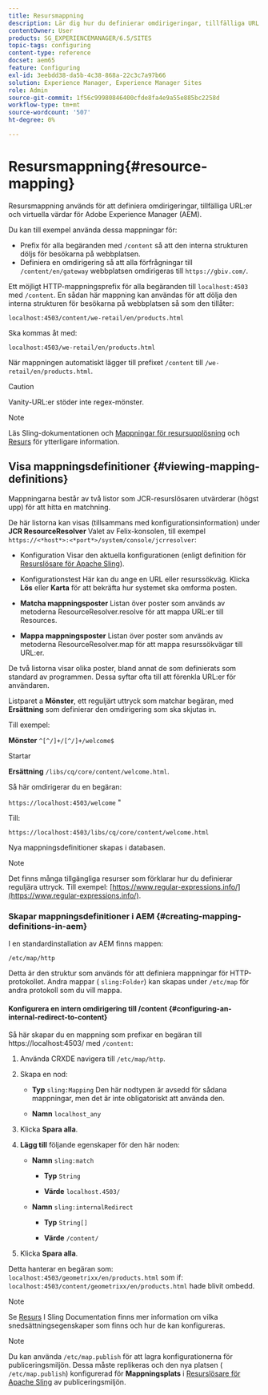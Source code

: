 ```yaml
---
title: Resursmappning
description: Lär dig hur du definierar omdirigeringar, tillfälliga URL:er och virtuella värdar för Adobe Experience Manager med hjälp av resursmappning.
contentOwner: User
products: SG_EXPERIENCEMANAGER/6.5/SITES
topic-tags: configuring
content-type: reference
docset: aem65
feature: Configuring
exl-id: 3eebdd38-da5b-4c38-868a-22c3c7a97b66
solution: Experience Manager, Experience Manager Sites
role: Admin
source-git-commit: 1f56c99980846400cfde8fa4e9a55e885bc2258d
workflow-type: tm+mt
source-wordcount: '507'
ht-degree: 0%

---
```


# Resursmappning{#resource-mapping}

Resursmappning används för att definiera omdirigeringar, tillfälliga URL:er och virtuella värdar för Adobe Experience Manager (AEM).

Du kan till exempel använda dessa mappningar för:

* Prefix för alla begäranden med `/content` så att den interna strukturen döljs för besökarna på webbplatsen.
* Definiera en omdirigering så att alla förfrågningar till `/content/en/gateway` webbplatsen omdirigeras till `https://gbiv.com/`.

Ett möjligt HTTP-mappningsprefix för alla begäranden till `localhost:4503` med `/content`. En sådan här mappning kan användas för att dölja den interna strukturen för besökarna på webbplatsen så som den tillåter:

`localhost:4503/content/we-retail/en/products.html`

Ska kommas åt med:

`localhost:4503/we-retail/en/products.html`

När mappningen automatiskt lägger till prefixet `/content` till `/we-retail/en/products.html`.

>[!CAUTION]
>
>Vanity-URL:er stöder inte regex-mönster.

>[!NOTE]
>
>Läs Sling-dokumentationen och [Mappningar för resursupplösning](https://sling.apache.org/documentation/the-sling-engine/mappings-for-resource-resolution.html) och [Resurs](https://sling.apache.org/documentation/the-sling-engine/resources.html) för ytterligare information.

## Visa mappningsdefinitioner {#viewing-mapping-definitions}

Mappningarna består av två listor som JCR-resurslösaren utvärderar (högst upp) för att hitta en matchning.

De här listorna kan visas (tillsammans med konfigurationsinformation) under **JCR ResourceResolver** Valet av Felix-konsolen, till exempel `https://<*host*>:<*port*>/system/console/jcrresolver`:

* Konfiguration Visar den aktuella konfigurationen (enligt definition för [Resurslösare för Apache Sling](/help/sites-deploying/osgi-configuration-settings.md#apacheslingresourceresolver)).

* Konfigurationstest Här kan du ange en URL eller resurssökväg. Klicka **Lös** eller **Karta** för att bekräfta hur systemet ska omforma posten.

* **Matcha mappningsposter**
Listan över poster som används av metoderna ResourceResolver.resolve för att mappa URL:er till Resources.

* **Mappa mappningsposter**
Listan över poster som används av metoderna ResourceResolver.map för att mappa resurssökvägar till URL:er.

De två listorna visar olika poster, bland annat de som definierats som standard av programmen. Dessa syftar ofta till att förenkla URL:er för användaren.

Listparet a **Mönster**, ett reguljärt uttryck som matchar begäran, med **Ersättning** som definierar den omdirigering som ska skjutas in.

Till exempel:

**Mönster** `^[^/]+/[^/]+/welcome$`

Startar

**Ersättning** `/libs/cq/core/content/welcome.html`.

Så här omdirigerar du en begäran:

`https://localhost:4503/welcome` &quot;

Till:

`https://localhost:4503/libs/cq/core/content/welcome.html`

Nya mappningsdefinitioner skapas i databasen.

>[!NOTE]
>
>Det finns många tillgängliga resurser som förklarar hur du definierar reguljära uttryck. Till exempel: [https://www.regular-expressions.info/](https://www.regular-expressions.info/).

### Skapar mappningsdefinitioner i AEM {#creating-mapping-definitions-in-aem}

I en standardinstallation av AEM finns mappen:

`/etc/map/http`

Detta är den struktur som används för att definiera mappningar för HTTP-protokollet. Andra mappar ( `sling:Folder`) kan skapas under `/etc/map` för andra protokoll som du vill mappa.

#### Konfigurera en intern omdirigering till /content {#configuring-an-internal-redirect-to-content}

Så här skapar du en mappning som prefixar en begäran till https://localhost:4503/ med `/content`:

1. Använda CRXDE navigera till `/etc/map/http`.

1. Skapa en nod:

   * **Typ** `sling:Mapping`
Den här nodtypen är avsedd för sådana mappningar, men det är inte obligatoriskt att använda den.

   * **Namn** `localhost_any`

1. Klicka **Spara alla**.
1. **Lägg till** följande egenskaper för den här noden:

   * **Namn** `sling:match`

      * **Typ** `String`

      * **Värde** `localhost.4503/`

   * **Namn** `sling:internalRedirect`

      * **Typ** `String[]`

      * **Värde** `/content/`

1. Klicka **Spara alla**.

Detta hanterar en begäran som:
`localhost:4503/geometrixx/en/products.html`
som if:
`localhost:4503/content/geometrixx/en/products.html`
hade blivit ombedd.

>[!NOTE]
>
>Se [Resurs](https://sling.apache.org/documentation/the-sling-engine/resources.html) I Sling Documentation finns mer information om vilka snedsättningsegenskaper som finns och hur de kan konfigureras.

>[!NOTE]
>
>Du kan använda `/etc/map.publish` för att lagra konfigurationerna för publiceringsmiljön. Dessa måste replikeras och den nya platsen ( `/etc/map.publish`) konfigurerad för **Mappningsplats** i [Resurslösare för Apache Sling](/help/sites-deploying/osgi-configuration-settings.md#apacheslingresourceresolver) av publiceringsmiljön.
